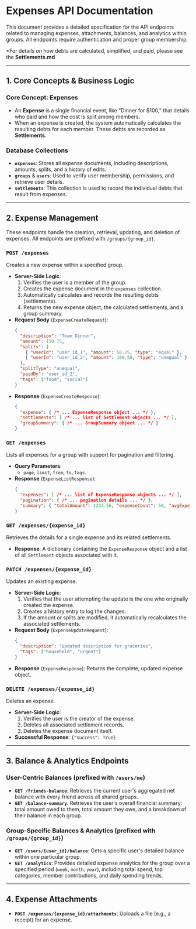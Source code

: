 # Expenses API Documentation

This document provides a detailed specification for the API endpoints related to managing expenses, attachments, balances, and analytics within groups. All endpoints require authentication and proper group membership.

*For details on how debts are calculated, simplified, and paid, please see the **Settlements.md**

---

## 1. Core Concepts & Business Logic

### **Core Concept: Expenses**

* An **Expense** is a single financial event, like "Dinner for $100," that details who paid and how the cost is split among members.
* When an expense is created, the system automatically calculates the resulting debts for each member. These debts are recorded as **Settlements**.

### **Database Collections**

* **`expenses`**: Stores all expense documents, including descriptions, amounts, splits, and a history of edits.
* **`groups`** & **`users`**: Used to verify user membership, permissions, and retrieve user details.
* **`settlements`**: This collection is used to record the individual debts that result from expenses.

---

## 2. Expense Management

These endpoints handle the creation, retrieval, updating, and deletion of expenses. All endpoints are prefixed with `/groups/{group_id}`.

### **`POST /expenses`**

Creates a new expense within a specified group.

* **Server-Side Logic**:
    1.  Verifies the user is a member of the group.
    2.  Creates the expense document in the `expenses` collection.
    3.  Automatically calculates and records the resulting debts (settlements).
    4.  Returns the new expense object, the calculated settlements, and a group summary.
* **Request Body** (`ExpenseCreateRequest`):
    ```json
    {
      "description": "Team Dinner",
      "amount": 150.75,
      "splits": [
        { "userId": "user_id_1", "amount": 50.25, "type": "equal" },
        { "userId": "user_id_2", "amount": 100.50, "type": "unequal" }
      ],
      "splitType": "unequal",
      "paidBy": "user_id_2",
      "tags": ["food", "social"]
    }
    ```
* **Response** (`ExpenseCreateResponse`):
    ```json
    {
      "expense": { /* ... ExpenseResponse object ... */ },
      "settlements": [ /* ... list of Settlement objects ... */ ],
      "groupSummary": { /* ... GroupSummary object ... */ }
    }
    ```

### **`GET /expenses`**

Lists all expenses for a group with support for pagination and filtering.

* **Query Parameters**:
    * `page`, `limit`, `from`, `to`, `tags`.
* **Response** (`ExpenseListResponse`):
    ```json
    {
      "expenses": [ /* ... list of ExpenseResponse objects ... */ ],
      "pagination": { /* ... pagination details ... */ },
      "summary": { "totalAmount": 1234.56, "expenseCount": 50, "avgExpense": 24.69 }
    }
    ```

### **`GET /expenses/{expense_id}`**

Retrieves the details for a single expense and its related settlements.

* **Response**: A dictionary containing the `ExpenseResponse` object and a list of all `Settlement` objects associated with it.

### **`PATCH /expenses/{expense_id}`**

Updates an existing expense.

* **Server-Side Logic**:
    1.  Verifies that the user attempting the update is the one who originally created the expense.
    2.  Creates a history entry to log the changes.
    3.  If the amount or splits are modified, it automatically recalculates the associated settlements.
* **Request Body** (`ExpenseUpdateRequest`):
    ```json
    {
      "description": "Updated description for groceries",
      "tags": ["household", "urgent"]
    }
    ```
* **Response** (`ExpenseResponse`): Returns the complete, updated expense object.

### **`DELETE /expenses/{expense_id}`**

Deletes an expense.

* **Server-Side Logic**:
    1.  Verifies the user is the creator of the expense.
    2.  Deletes all associated settlement records.
    3.  Deletes the expense document itself.
* **Successful Response**: `{"success": True}`

---

## 3. Balance & Analytics Endpoints

### **User-Centric Balances (prefixed with `/users/me`)**

* **`GET /friends-balance`**: Retrieves the current user's aggregated net balance with every friend across all shared groups.
* **`GET /balance-summary`**: Retrieves the user's overall financial summary: total amount owed to them, total amount they owe, and a breakdown of their balance in each group.

### **Group-Specific Balances & Analytics (prefixed with `/groups/{group_id}`)**

* **`GET /users/{user_id}/balance`**: Gets a specific user's detailed balance within one particular group.
* **`GET /analytics`**: Provides detailed expense analytics for the group over a specified period (`week`, `month`, `year`), including total spend, top categories, member contributions, and daily spending trends.

---

## 4. Expense Attachments

* **`POST /expenses/{expense_id}/attachments`**: Uploads a file (e.g., a receipt) for an expense.
